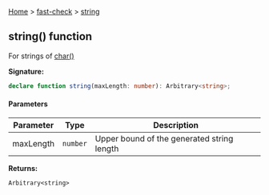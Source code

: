 [Home](/) &gt; [fast-check](../fast-check.md) &gt; [string](string_2.md)

## string() function

For strings of [char()](char_1.md)

<b>Signature:</b>

```typescript
declare function string(maxLength: number): Arbitrary<string>;
```

#### Parameters

|  Parameter | Type | Description |
|  --- | --- | --- |
|  maxLength | <code>number</code> | Upper bound of the generated string length |

<b>Returns:</b>

`Arbitrary<string>`

